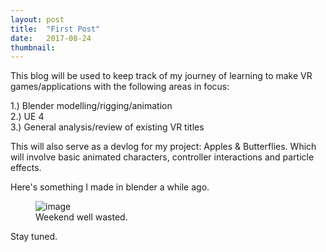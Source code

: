 ```yaml
---
layout: post
title:  "First Post"
date:   2017-08-24
thumbnail:
---
```


This blog will be used to keep track of my journey of learning to make VR games/applications with the following areas in focus:

1.) Blender modelling/rigging/animation  
2.) UE 4  
3.) General analysis/review of existing VR titles  

This will also serve as a devlog for my project: Apples & Butterflies. Which will involve basic animated characters, controller interactions and particle effects.  

Here's something I made in blender a while ago.  


<figure>
	<img src="{{ site.baseurl }}/assets/diu2.png" alt="image">
	<figcaption>
		Weekend well wasted.
	</figcaption>
</figure>

Stay tuned.
